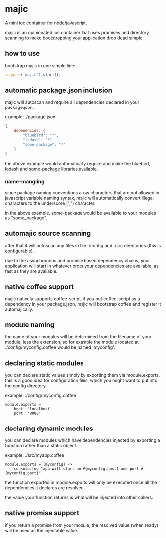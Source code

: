 # majic

A mini ioc container for node/javascript.

majic is an opinionated ioc container that uses promises and directory
scanning to make bootstrapping your application drop dead simple.

## how to use

bootstrap majic in one simple line:

```javascript
require('majic').start();
```

## automatic package.json inclusion
majic will autoscan and require all dependencies declared in your package.json.

example: ./package.json

```js
{
    depenencies: {
        "bluebird": "*",
        "lodash": "*",
        "some-package": "*"
    }
}
```

the above example would automatically require and make the bluebird, lodash and some-package libraries available.

### name-mangling

since package naming conventions allow characters that are not allowed in javascript variable naming syntax, majic will automatically convert illegal characters to the underscore ('_') character.

in the above example, some-package would be available to your modules as "some_package".

## automajic source scanning
after that it will autoscan any files in the ./config and ./src directories (this is configurable).

due to the asynchronous and promise based dependency chains, your application will start in whatever order your dependencies are available, as fast as they are available.

## native coffee support

majic natively supports coffee-script. if you put coffee-script as a dependency in your package.json, majic will bootstrap coffee and register it automajically.

## module naming

the name of your modules will be determined from the filename of your module, less the extension, so for example the module located at ./config/myconfig.coffee would be named 'myconfig'.

## declaring static modules

you can declare static values simply by exporting them via module.exports.  this is a good idea for configuration files, which you might want to put into the config directory.

example: ./config/myconfig.coffee

```
module.exports =
    host: 'localhost'
    port: '8080'
```

## declaring dynamic modules

you can declare modules which have dependencies injected by exporting a function rather than a static object.

example: ./src/myapp.coffee

```
module.exports = (myconfig) ->
    console.log "app will start on #{myconfig.host} and port #{myconfig.port}"
```

the function exported in module.exports will only be executed once all the dependencies it declares are resolved.

the value your function returns is what will be injected into other callers.

## native promise support

if you return a promise from your module, the resolved value (when ready) will be used as the injectable value.
